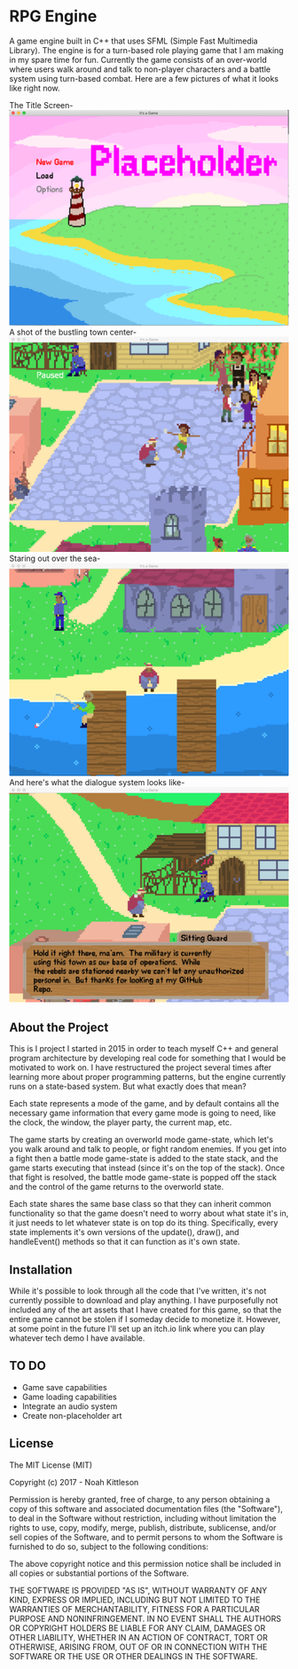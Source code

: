 # RPG Engine
A game engine built in C++ that uses SFML (Simple Fast Multimedia Library).  The engine is for a turn-based role playing game that I am making in my spare time for fun.  Currently the game consists of an over-world where users walk around and talk to non-player characters and a battle system using turn-based combat.  Here are a few pictures of what it looks like right now.

The Title Screen-
![Title Screen](ReadMeImages/TitleScreen.png)
A shot of the  bustling town center-
![Shot of Town Center](ReadMeImages/Screenshot1.png)
Staring out over the sea-
![Shot of The Docks](ReadMeImages/Screenshot2.png)
And here's what the dialogue system looks like-
![Shot of Dialogue](ReadMeImages/Screenshot3.png)


## About the Project
This is I project I started in 2015 in order to teach myself C++ and general program architecture by developing real code for something that I would be motivated to work on.  I have restructured the project several times after learning more about proper programming patterns, but the engine currently runs on a state-based system.  But what exactly does that mean?

Each state represents a mode of the game, and by default contains all the necessary game information that every game mode is going to need, like the clock, the window, the player party, the current map, etc.

The game starts by creating an overworld mode game-state, which let's you walk around and talk to people, or fight random enemies.  If you get into a fight then a battle mode game-state is added to the state stack, and the game starts executing that instead (since it's on the top of the stack).  Once that fight is resolved, the battle mode game-state is popped off the stack and the control of the game returns to the overworld state.

Each state shares the same base class so that they can inherit common functionality so that the game doesn't need to worry about what state it's in, it just needs to let whatever state is on top do its thing.  Specifically, every state implements it's own versions of the update(), draw(), and handleEvent() methods so that it can function as it's own state.

## Installation
While it's possible to look through all the code that I've written, it's not currently possible to download and play anything.  I have purposefully not included any of the art assets that I have created for this game, so that the entire game cannot be stolen if I someday decide to monetize it.  However, at some point in the future I'll set up an itch.io link where you can play whatever tech demo I have available.

## TO DO
* Game save capabilities
* Game loading capabilities
* Integrate an audio system
* Create non-placeholder art

## License
The MIT License (MIT)

Copyright (c) 2017 - Noah Kittleson

Permission is hereby granted, free of charge, to any person obtaining a copy of this software and associated documentation files (the "Software"), to deal in the Software without restriction, including without limitation the rights to use, copy, modify, merge, publish, distribute, sublicense, and/or sell copies of the Software, and to permit persons to whom the Software is furnished to do so, subject to the following conditions:

The above copyright notice and this permission notice shall be included in all copies or substantial portions of the Software.

THE SOFTWARE IS PROVIDED "AS IS", WITHOUT WARRANTY OF ANY KIND, EXPRESS OR IMPLIED, INCLUDING BUT NOT LIMITED TO THE WARRANTIES OF MERCHANTABILITY, FITNESS FOR A PARTICULAR PURPOSE AND NONINFRINGEMENT. IN NO EVENT SHALL THE AUTHORS OR COPYRIGHT HOLDERS BE LIABLE FOR ANY CLAIM, DAMAGES OR OTHER LIABILITY, WHETHER IN AN ACTION OF CONTRACT, TORT OR OTHERWISE, ARISING FROM, OUT OF OR IN CONNECTION WITH THE SOFTWARE OR THE USE OR OTHER DEALINGS IN THE SOFTWARE.

